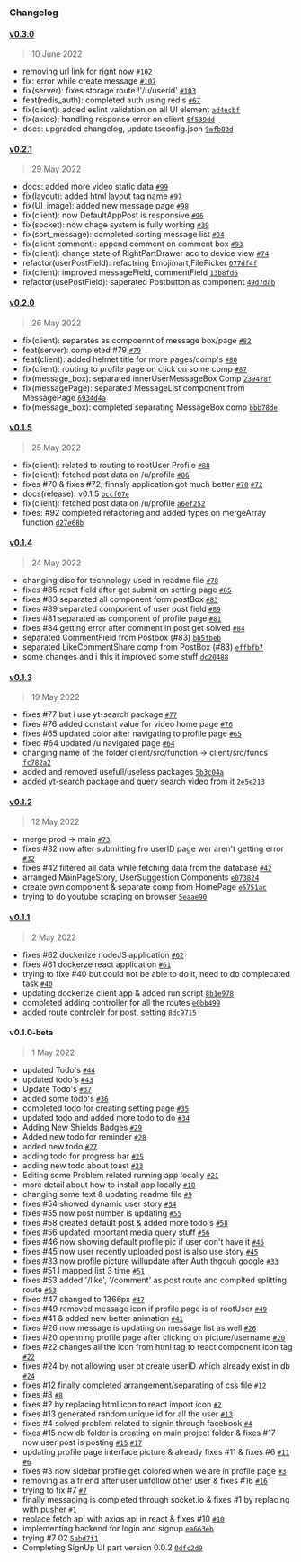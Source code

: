 ### Changelog

#### [v0.3.0](https://github.com/RomanOjha-git/ReactJs-Social-Media-Application/compare/v0.2.1...v0.3.0)

> 10 June 2022

- removing url link for rignt now [`#102`](https://github.com/RomanOjha-git/ReactJs-Social-Media-Application/pull/102)
- fix: error while create message [`#107`](https://github.com/RomanOjha-git/ReactJs-Social-Media-Application/issues/107)
- fix(server): fixes storage route !'/u/userid' [`#103`](https://github.com/RomanOjha-git/ReactJs-Social-Media-Application/issues/103)
- feat(redis_auth): completed auth using redis [`#67`](https://github.com/RomanOjha-git/ReactJs-Social-Media-Application/issues/67)
- fix(client): added eslint validation on all UI element [`ad4ecbf`](https://github.com/RomanOjha-git/ReactJs-Social-Media-Application/commit/ad4ecbfa843e278aa7bdd2c86159ac0f1dac88a4)
- fix(axios): handling response error on client [`6f539dd`](https://github.com/RomanOjha-git/ReactJs-Social-Media-Application/commit/6f539ddb4a1c72e287700a500dee0c3038c794b2)
- docs: upgraded changelog, update tsconfig.json [`9afb83d`](https://github.com/RomanOjha-git/ReactJs-Social-Media-Application/commit/9afb83d093b1c0b6b4d3df68a7b2970848400bb4)

#### [v0.2.1](https://github.com/RomanOjha-git/ReactJs-Social-Media-Application/compare/v0.2.0...v0.2.1)

> 29 May 2022

- docs: added more video static data [`#99`](https://github.com/RomanOjha-git/ReactJs-Social-Media-Application/issues/99)
- fix(layout): added html layout tag name [`#97`](https://github.com/RomanOjha-git/ReactJs-Social-Media-Application/issues/97)
- fix(UI_image): added new message page [`#98`](https://github.com/RomanOjha-git/ReactJs-Social-Media-Application/issues/98)
- fix(client): now DefaultAppPost is responsive [`#96`](https://github.com/RomanOjha-git/ReactJs-Social-Media-Application/issues/96)
- fix(socket): now chage system is fully working [`#39`](https://github.com/RomanOjha-git/ReactJs-Social-Media-Application/issues/39)
- fix(sort_message): completed sorting message list [`#94`](https://github.com/RomanOjha-git/ReactJs-Social-Media-Application/issues/94)
- fix(client comment): append comment on comment box [`#93`](https://github.com/RomanOjha-git/ReactJs-Social-Media-Application/issues/93)
- fix(client): change state of RightPartDrawer acc to device view [`#74`](https://github.com/RomanOjha-git/ReactJs-Social-Media-Application/issues/74)
- refactor(userPostField): refactring Emojimart,FilePicker [`077df4f`](https://github.com/RomanOjha-git/ReactJs-Social-Media-Application/commit/077df4f9d091af09cead4db17271f11df563c9be)
- fix(client): improved messageField, commentField [`13b8fd6`](https://github.com/RomanOjha-git/ReactJs-Social-Media-Application/commit/13b8fd6f766c25bb1947906c0d833db63745b7a4)
- refactor(usePostField): saperated Postbutton as component [`49d7dab`](https://github.com/RomanOjha-git/ReactJs-Social-Media-Application/commit/49d7dab84b5a770738d90e96b3872a19b5fc7ecc)

#### [v0.2.0](https://github.com/RomanOjha-git/ReactJs-Social-Media-Application/compare/v0.1.5...v0.2.0)

> 26 May 2022

- fix(client): separates as compoennt of message box/page [`#82`](https://github.com/RomanOjha-git/ReactJs-Social-Media-Application/issues/82)
- feat(server): completed #79 [`#79`](https://github.com/RomanOjha-git/ReactJs-Social-Media-Application/issues/79)
- feat(client): added helmet title for more pages/comp's [`#80`](https://github.com/RomanOjha-git/ReactJs-Social-Media-Application/issues/80)
- fix(client): routing to profile page on click on some comp [`#87`](https://github.com/RomanOjha-git/ReactJs-Social-Media-Application/issues/87)
- fix(message_box): separated innerUserMessageBox Comp [`239478f`](https://github.com/RomanOjha-git/ReactJs-Social-Media-Application/commit/239478f980a0243763b41a6afd1214664c861c8f)
- fix(messagePage): separated MessageList component from MessagePage [`6934d4a`](https://github.com/RomanOjha-git/ReactJs-Social-Media-Application/commit/6934d4a27171c10c6613ecb93d30e317f360f90c)
- fix(message_box): completed separating MessageBox comp [`bbb78de`](https://github.com/RomanOjha-git/ReactJs-Social-Media-Application/commit/bbb78de7df0d9f5d1b70f125cc28676130b19483)

#### [v0.1.5](https://github.com/RomanOjha-git/ReactJs-Social-Media-Application/compare/v0.1.4...v0.1.5)

> 25 May 2022

- fix(client): related to routing to rootUser Profile [`#88`](https://github.com/RomanOjha-git/ReactJs-Social-Media-Application/issues/88)
- fix(client): fetched post data on /u/profile [`#86`](https://github.com/RomanOjha-git/ReactJs-Social-Media-Application/issues/86)
- fixes #70 & fixes #72, finnaly application got much better [`#70`](https://github.com/RomanOjha-git/ReactJs-Social-Media-Application/issues/70) [`#72`](https://github.com/RomanOjha-git/ReactJs-Social-Media-Application/issues/72)
- docs(release): v0.1.5 [`bccf07e`](https://github.com/RomanOjha-git/ReactJs-Social-Media-Application/commit/bccf07ee5cf7f76897c8db84220edf77ffbe16cf)
- fix(client): fetched post data on /u/profile [`a6ef252`](https://github.com/RomanOjha-git/ReactJs-Social-Media-Application/commit/a6ef2528b5b7637185f64b38fcb6a847a1105cef)
- fixes: #92 completed refactoring and added types on mergeArray function [`d27e68b`](https://github.com/RomanOjha-git/ReactJs-Social-Media-Application/commit/d27e68bd13d530f8b3090567538b7d7bf384b593)

#### [v0.1.4](https://github.com/RomanOjha-git/ReactJs-Social-Media-Application/compare/v0.1.3...v0.1.4)

> 24 May 2022

- changing disc for technology used in readme file [`#78`](https://github.com/RomanOjha-git/ReactJs-Social-Media-Application/pull/78)
- fixes #85 reset field after get submit on setting page [`#85`](https://github.com/RomanOjha-git/ReactJs-Social-Media-Application/issues/85)
- fixes #83 separated all component form postBox [`#83`](https://github.com/RomanOjha-git/ReactJs-Social-Media-Application/issues/83)
- fixes #89 separated component of user post field [`#89`](https://github.com/RomanOjha-git/ReactJs-Social-Media-Application/issues/89)
- fixes #81 separated as component of profile page [`#81`](https://github.com/RomanOjha-git/ReactJs-Social-Media-Application/issues/81)
- fixes #84 getting error after comment in post get solved [`#84`](https://github.com/RomanOjha-git/ReactJs-Social-Media-Application/issues/84)
- separated CommentField from Postbox (#83) [`bb5fbeb`](https://github.com/RomanOjha-git/ReactJs-Social-Media-Application/commit/bb5fbebf7fdc3d8c5903bb3db5e30da3250a25d5)
- separated LikeCommentShare comp from PostBox (#83) [`effbfb7`](https://github.com/RomanOjha-git/ReactJs-Social-Media-Application/commit/effbfb714e4565df50a4e3c6a71f1dc08de0a7dd)
- some changes and i this it improved some stuff [`dc20488`](https://github.com/RomanOjha-git/ReactJs-Social-Media-Application/commit/dc204885b942be870c991fbc521a21f82d13917e)

#### [v0.1.3](https://github.com/RomanOjha-git/ReactJs-Social-Media-Application/compare/v0.1.2...v0.1.3)

> 19 May 2022

- fixes #77 but i use yt-search package [`#77`](https://github.com/RomanOjha-git/ReactJs-Social-Media-Application/issues/77)
- fixes #76 added constant value for video home page [`#76`](https://github.com/RomanOjha-git/ReactJs-Social-Media-Application/issues/76)
- fixes #65 updated color after navigating to profile page [`#65`](https://github.com/RomanOjha-git/ReactJs-Social-Media-Application/issues/65)
- fixed #64 updated /u navigated page [`#64`](https://github.com/RomanOjha-git/ReactJs-Social-Media-Application/issues/64)
- changing name of the folder client/src/function -&gt; client/src/funcs [`fc782a2`](https://github.com/RomanOjha-git/ReactJs-Social-Media-Application/commit/fc782a26e88861ae4206fa356f5eea14c35d6d7a)
- added and removed usefull/useless packages [`5b3c04a`](https://github.com/RomanOjha-git/ReactJs-Social-Media-Application/commit/5b3c04a2589296825f496e52df470cae5c328ad9)
- added yt-search package and query search video from it [`2e5e213`](https://github.com/RomanOjha-git/ReactJs-Social-Media-Application/commit/2e5e21398e5f6eb6a43abfdcc2dd8986a402d482)

#### [v0.1.2](https://github.com/RomanOjha-git/ReactJs-Social-Media-Application/compare/v0.1.1...v0.1.2)

> 12 May 2022

- merge prod -&gt; main [`#73`](https://github.com/RomanOjha-git/ReactJs-Social-Media-Application/pull/73)
- fixes #32 now after submitting fro userID page wer aren't getting error [`#32`](https://github.com/RomanOjha-git/ReactJs-Social-Media-Application/issues/32)
- fixes #42 filtered all data while fetching data from the database [`#42`](https://github.com/RomanOjha-git/ReactJs-Social-Media-Application/issues/42)
- arranged MainPageStory, UserSuggestion Components [`e073824`](https://github.com/RomanOjha-git/ReactJs-Social-Media-Application/commit/e073824b302624bbb72ddf34c7943c98eb57d26c)
- create own component & separate comp from HomePage [`e5751ac`](https://github.com/RomanOjha-git/ReactJs-Social-Media-Application/commit/e5751ac20d661a14d40c00619910fbbdb9383482)
- trying to do youtube scraping on browser [`5eaae90`](https://github.com/RomanOjha-git/ReactJs-Social-Media-Application/commit/5eaae907b60ab103a965822964230f25388f9814)

#### [v0.1.1](https://github.com/RomanOjha-git/ReactJs-Social-Media-Application/compare/v0.1.0-beta...v0.1.1)

> 2 May 2022

- fixes #62 dockerize nodeJS application [`#62`](https://github.com/RomanOjha-git/ReactJs-Social-Media-Application/issues/62)
- fixes #61 dockerze react application [`#61`](https://github.com/RomanOjha-git/ReactJs-Social-Media-Application/issues/61)
- trying to fixe #40 but could not be able to do it, need to do complecated task [`#40`](https://github.com/RomanOjha-git/ReactJs-Social-Media-Application/issues/40)
- updating dockerize client app & added run script [`8b1e978`](https://github.com/RomanOjha-git/ReactJs-Social-Media-Application/commit/8b1e978b0475a7ea8fcefdd815b2771280595d94)
- completed adding controller for all the routes [`e0bb499`](https://github.com/RomanOjha-git/ReactJs-Social-Media-Application/commit/e0bb499019744cb6003ab90171e0e7188dcc8f77)
- added route controlelr for post, setting [`8dc9715`](https://github.com/RomanOjha-git/ReactJs-Social-Media-Application/commit/8dc9715095ed75281edfef41ac913e40aecadd7b)

#### v0.1.0-beta

> 1 May 2022

- updated Todo's [`#44`](https://github.com/RomanOjha-git/ReactJs-Social-Media-Application/pull/44)
- updated todo's [`#43`](https://github.com/RomanOjha-git/ReactJs-Social-Media-Application/pull/43)
- Update Todo's [`#37`](https://github.com/RomanOjha-git/ReactJs-Social-Media-Application/pull/37)
- added some todo's [`#36`](https://github.com/RomanOjha-git/ReactJs-Social-Media-Application/pull/36)
- completed todo for creating setting page [`#35`](https://github.com/RomanOjha-git/ReactJs-Social-Media-Application/pull/35)
- updated todo and added more todo to do [`#34`](https://github.com/RomanOjha-git/ReactJs-Social-Media-Application/pull/34)
- Adding New Shields Badges [`#29`](https://github.com/RomanOjha-git/ReactJs-Social-Media-Application/pull/29)
- Added new todo for reminder [`#28`](https://github.com/RomanOjha-git/ReactJs-Social-Media-Application/pull/28)
- added new todo [`#27`](https://github.com/RomanOjha-git/ReactJs-Social-Media-Application/pull/27)
- adding todo for progress bar [`#25`](https://github.com/RomanOjha-git/ReactJs-Social-Media-Application/pull/25)
- adding new todo about toast [`#23`](https://github.com/RomanOjha-git/ReactJs-Social-Media-Application/pull/23)
- Editing some Problem related running app locally [`#21`](https://github.com/RomanOjha-git/ReactJs-Social-Media-Application/pull/21)
- more detail about how to install app locally [`#18`](https://github.com/RomanOjha-git/ReactJs-Social-Media-Application/pull/18)
- changing some text & updating readme file [`#9`](https://github.com/RomanOjha-git/ReactJs-Social-Media-Application/pull/9)
- fixes #54 showed dynamic user story [`#54`](https://github.com/RomanOjha-git/ReactJs-Social-Media-Application/issues/54)
- fixes #55 now post number is updating [`#55`](https://github.com/RomanOjha-git/ReactJs-Social-Media-Application/issues/55)
- fixes #58 created default post & added more todo's [`#58`](https://github.com/RomanOjha-git/ReactJs-Social-Media-Application/issues/58)
- fixes #56 updated important media query stuff [`#56`](https://github.com/RomanOjha-git/ReactJs-Social-Media-Application/issues/56)
- fixes #46 now showing default profile pic if user don't have it [`#46`](https://github.com/RomanOjha-git/ReactJs-Social-Media-Application/issues/46)
- fixes #45 now user recently uploaded post is also use story [`#45`](https://github.com/RomanOjha-git/ReactJs-Social-Media-Application/issues/45)
- fixes #33 now profile picture willupdate after Auth thgouh google [`#33`](https://github.com/RomanOjha-git/ReactJs-Social-Media-Application/issues/33)
- fixes #51 I mapped list 3 time [`#51`](https://github.com/RomanOjha-git/ReactJs-Social-Media-Application/issues/51)
- fixes #53 added '/like', '/comment' as post route and complted splitting route [`#53`](https://github.com/RomanOjha-git/ReactJs-Social-Media-Application/issues/53)
- fixes #47 changed to 1366px [`#47`](https://github.com/RomanOjha-git/ReactJs-Social-Media-Application/issues/47)
- fixes #49 removed message icon if profile page is of rootUser [`#49`](https://github.com/RomanOjha-git/ReactJs-Social-Media-Application/issues/49)
- fixes #41 & added new better animation [`#41`](https://github.com/RomanOjha-git/ReactJs-Social-Media-Application/issues/41)
- fixes #26 now message is updating on message list as well [`#26`](https://github.com/RomanOjha-git/ReactJs-Social-Media-Application/issues/26)
- fixes #20 openning profile page after clicking on picture/username [`#20`](https://github.com/RomanOjha-git/ReactJs-Social-Media-Application/issues/20)
- fixes #22 changes all the icon from html tag to react component icon tag [`#22`](https://github.com/RomanOjha-git/ReactJs-Social-Media-Application/issues/22)
- fixes #24 by not allowing user ot create userID which already exist in db [`#24`](https://github.com/RomanOjha-git/ReactJs-Social-Media-Application/issues/24)
- fixes #12 finally completed arrangement/separating of css file [`#12`](https://github.com/RomanOjha-git/ReactJs-Social-Media-Application/issues/12)
- fixes #8 [`#8`](https://github.com/RomanOjha-git/ReactJs-Social-Media-Application/issues/8)
- fixes #2 by replacing html icon to react import icon [`#2`](https://github.com/RomanOjha-git/ReactJs-Social-Media-Application/issues/2)
- fixes #13 generated random unique id for all the user [`#13`](https://github.com/RomanOjha-git/ReactJs-Social-Media-Application/issues/13)
- fixes #4 solved problem related to signin through facebook [`#4`](https://github.com/RomanOjha-git/ReactJs-Social-Media-Application/issues/4)
- fixes #15 now db folder is creating on main project folder & fixes #17 now user post is posting [`#15`](https://github.com/RomanOjha-git/ReactJs-Social-Media-Application/issues/15) [`#17`](https://github.com/RomanOjha-git/ReactJs-Social-Media-Application/issues/17)
- updating profile page interface picture & already fixes #11 & fixes #6 [`#11`](https://github.com/RomanOjha-git/ReactJs-Social-Media-Application/issues/11) [`#6`](https://github.com/RomanOjha-git/ReactJs-Social-Media-Application/issues/6)
- fixes #3 now sidebar profile get colored when we are in profile page [`#3`](https://github.com/RomanOjha-git/ReactJs-Social-Media-Application/issues/3)
- removing as a friend after user unfollow other user & fixes #16 [`#16`](https://github.com/RomanOjha-git/ReactJs-Social-Media-Application/issues/16)
- trying to fix #7 [`#7`](https://github.com/RomanOjha-git/ReactJs-Social-Media-Application/issues/7)
- finally messaging is completed through socket.io & fixes #1 by replacing with pusher [`#1`](https://github.com/RomanOjha-git/ReactJs-Social-Media-Application/issues/1)
- replace fetch api with axios api in react & fixes #10 [`#10`](https://github.com/RomanOjha-git/ReactJs-Social-Media-Application/issues/10)
- implementing backend for login and signup [`ea663eb`](https://github.com/RomanOjha-git/ReactJs-Social-Media-Application/commit/ea663eb62ef6cfe878ab7aec59cc87c807d7a750)
- trying #7 02 [`5abd7f1`](https://github.com/RomanOjha-git/ReactJs-Social-Media-Application/commit/5abd7f13b4c14f9e73ed60d18856897a4e781ea1)
- Completing SignUp UI part version 0.0.2 [`0dfc2d9`](https://github.com/RomanOjha-git/ReactJs-Social-Media-Application/commit/0dfc2d9ee191d94e512f386822e50eba473bb7e6)

